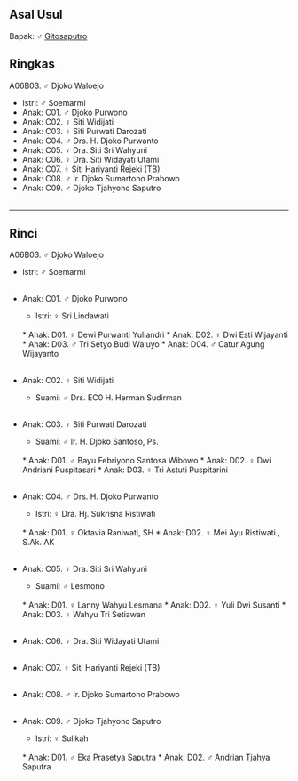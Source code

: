 ## Asal Usul

Bapak: ♂ [Gitosaputro][up] 

## Ringkas

A06B03. ♂ Djoko Waloejo
	<br/>

*	Istri: ♂ Soemarmi
	<br/>
*	Anak: C01. ♂ Djoko Purwono
*	Anak: C02. ♀ Siti Widijati
*	Anak: C03. ♀ Siti Purwati Darozati
*	Anak: C04. ♂ Drs. H. Djoko Purwanto 
*	Anak: C05. ♀ Dra. Siti Sri Wahyuni 
*	Anak: C06. ♀ Dra. Siti Widayati Utami
*	Anak: C07. ♀ Siti Hariyanti Rejeki (TB)
*	Anak: C08. ♂ Ir. Djoko Sumartono Prabowo
*	Anak: C09. ♂ Djoko Tjahyono Saputro
	<br/><br/>

-- -- --

## Rinci

A06B03. ♂ Djoko Waloejo
	<br/>

*	Istri: ♂ Soemarmi
	<br/><br/>

*	Anak: C01. ♂ Djoko Purwono
	*	Istri: ♀ Sri Lindawati
	<br/>
	*	Anak: D01. ♀ Dewi Purwanti Yuliandri
	*	Anak: D02. ♀ Dwi Esti Wijayanti
	*	Anak: D03. ♂ Tri Setyo Budi Waluyo
	*	Anak: D04. ♂ Catur Agung Wijayanto
	<br/><br/>

*	Anak: C02. ♀ Siti Widijati
	*	Suami: ♂ Drs. EC0 H. Herman Sudirman
	<br/><br/>

*	Anak: C03. ♀ Siti Purwati Darozati
	*	Suami: ♂ Ir. H. Djoko Santoso, Ps.
	<br/>
	*	Anak: D01. ♂ Bayu Febriyono Santosa Wibowo
	*	Anak: D02. ♀ Dwi Andriani Puspitasari
	*	Anak: D03. ♀ Tri Astuti Puspitarini
	<br/><br/>

*	Anak: C04. ♂ Drs. H. Djoko Purwanto 
	*	Istri: ♀ Dra. Hj. Sukrisna Ristiwati
	<br/>
	*	Anak: D01. ♀ Oktavia Raniwati, SH
	*	Anak: D02. ♀ Mei Ayu Ristiwati., S.Ak. AK
	<br/><br/>

*	Anak: C05. ♀ Dra. Siti Sri Wahyuni 
	*	Suami: ♂ Lesmono
	<br/>
	*	Anak: D01. ♀ Lanny Wahyu Lesmana
	*	Anak: D02. ♀ Yuli Dwi Susanti
	*	Anak: D03. ♀ Wahyu Tri Setiawan
	<br/><br/>

*	Anak: C06. ♀ Dra. Siti Widayati Utami
	<br/><br/>

*	Anak: C07. ♀ Siti Hariyanti Rejeki (TB)
	<br/><br/>

*	Anak: C08. ♂ Ir. Djoko Sumartono Prabowo
	<br/><br/>

*	Anak: C09. ♂ Djoko Tjahyono Saputro
	*	Istri: ♀ Sulikah
	<br/>
	*	Anak: D01. ♂ Eka Prasetya Saputra    
	*	Anak: D02. ♂ Andrian Tjahya Saputra
	<br/><br/>

[up]: https://github.com/epsi-rns/gitodipuro/blob/master/tree/A06.md
